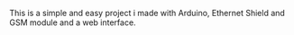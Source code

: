 This is a simple and easy project i made with Arduino, Ethernet Shield and GSM module and a web interface.

